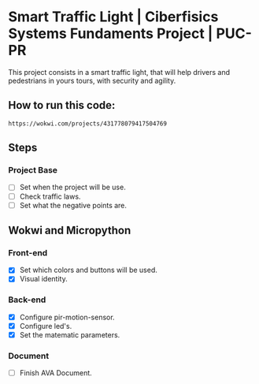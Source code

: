 # Smart Traffic Light | Ciberfisics Systems Fundaments Project | PUC-PR

This project consists in a smart traffic light, that will help drivers and pedestrians in yours tours, with security and agility.

## How to run this code:
```
https://wokwi.com/projects/431778079417504769
```

## Steps

### Project Base

- [ ] Set when the project will be use.
- [ ] Check traffic laws.
- [ ] Set what the negative points are.

## Wokwi and Micropython
### Front-end

- [x] Set which colors and buttons will be used.
- [x] Visual identity.

### Back-end

- [x] Configure pir-motion-sensor.
- [x] Configure led's. 
- [x] Set the matematic parameters.

### Document 

- [ ] Finish AVA Document.

